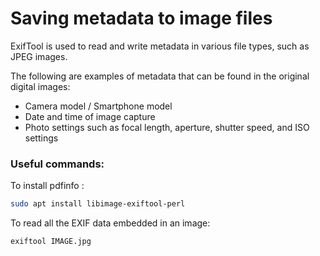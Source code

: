 # Saving metadata to image files

ExifTool is used to read and write metadata in various file types, such as JPEG images.

The following are examples of metadata that can be found in the original digital images:
- Camera model / Smartphone model
- Date and time of image capture
- Photo settings such as focal length, aperture, shutter speed, and ISO settings

### Useful commands:

To install pdfinfo :

```bash
sudo apt install libimage-exiftool-perl
```

To read all the EXIF data embedded in an image:

```bash
exiftool IMAGE.jpg
```
